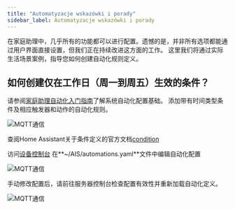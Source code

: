 ```yaml
---
title: "Automatyzacje wskazówki i porady"
sidebar_label: Automatyzacje wskazówki i porady
---
```


在家庭助理中，几乎所有的功能都可以进行配置。遗憾的是，并非所有选项都能通过用户界面直接设置，但我们正在持续改进这方面的工作。
这里我们将通过实际生活场景案例，指导您如何创建自动化规则定义。

## 如何创建仅在工作日（周一到周五）生效的条件？

请参阅[家庭助理自动化入门指南](/docs/ais_bramka_automation)了解系统自动化配置基础。
添加带有时间类型条件及相应触发器和动作的自动化规则。

![MQTT通信](/img/en/faq/automation_tips_1.png)

查阅Home Assistant关于条件定义的官方文档[condition](https://www.home-assistant.io/docs/scripts/conditions/)

访问[设备控制台](/docs/ais_bramka_remote_ssh)
在**~/AIS/automations.yaml**文件中编辑自动化配置

![MQTT通信](/img/en/faq/automation_tips_2.png)

手动修改配置后，请前往服务器控制台检查配置有效性并重新加载自动化定义。

![MQTT通信](/img/en/faq/automation_tips_3.png)